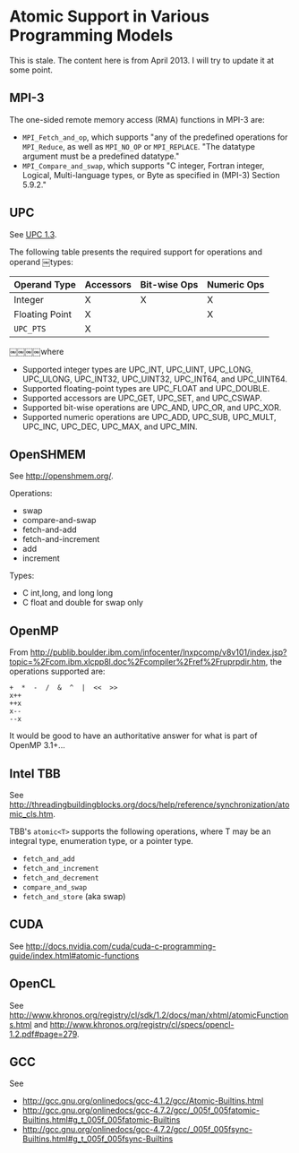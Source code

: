 # Atomic Support in Various Programming Models

This is stale.  The content here is from April 2013.  I will try to update it at some point.

## MPI-3

The one-sided remote memory access (RMA) functions in MPI-3 are:
* `MPI_Fetch_and_op`, which supports "any of the predefined operations for `MPI_Reduce`, as well as `MPI_NO_OP` or `MPI_REPLACE`.  "The datatype argument must be a predefined datatype."
* `MPI_Compare_and_swap`, which supports "C integer, Fortran integer, Logical, Multi-language types, or Byte as specified in (MPI-3) Section 5.9.2."

## UPC

See [UPC 1.3](https://upc-lang.org/assets/Uploads/spec/upc-lang-spec-1.3.pdf).

The following table presents the required support for operations and operand ￼types:

Operand Type|Accessors|Bit-wise Ops|Numeric Ops
---|---|---|---
Integer|X|X|X
Floating Point|X||X
`UPC_PTS`|X||

￼￼￼￼where
* Supported integer types are UPC_INT, UPC_UINT, UPC_LONG, UPC_ULONG, UPC_INT32, UPC_UINT32, UPC_INT64, and UPC_UINT64.
* Supported floating-point types are UPC_FLOAT and UPC_DOUBLE.
* Supported accessors are UPC_GET, UPC_SET, and UPC_CSWAP.
* Supported bit-wise operations are UPC_AND, UPC_OR, and UPC_XOR.
* Supported numeric operations are UPC_ADD, UPC_SUB, UPC_MULT, UPC_INC, UPC_DEC, UPC_MAX, and UPC_MIN.

## OpenSHMEM

See http://openshmem.org/.

Operations: 
* swap
* compare-and-swap
* fetch-and-add
* fetch-and-increment
* add
* increment

Types:
* C int,long, and long long
* C float and double for swap only

## OpenMP

From http://publib.boulder.ibm.com/infocenter/lnxpcomp/v8v101/index.jsp?topic=%2Fcom.ibm.xlcpp8l.doc%2Fcompiler%2Fref%2Fruprpdir.htm, the operations supported are:
```
+  *  -  /  &  ^  |  <<  >>
x++	 
++x	 
x--	 
--x
```

It would be good to have an authoritative answer for what is part of OpenMP 3.1+...

## Intel TBB

See http://threadingbuildingblocks.org/docs/help/reference/synchronization/atomic_cls.htm.

TBB's `atomic<T>` supports the following operations, where T may be an integral type, enumeration type, or a pointer type. 
* `fetch_and_add`
* `fetch_and_increment`
* `fetch_and_decrement`
* `compare_and_swap`
* `fetch_and_store` (aka swap)

## CUDA

See http://docs.nvidia.com/cuda/cuda-c-programming-guide/index.html#atomic-functions

## OpenCL

See http://www.khronos.org/registry/cl/sdk/1.2/docs/man/xhtml/atomicFunctions.html and http://www.khronos.org/registry/cl/specs/opencl-1.2.pdf#page=279.

## GCC

See 
* http://gcc.gnu.org/onlinedocs/gcc-4.1.2/gcc/Atomic-Builtins.html
* http://gcc.gnu.org/onlinedocs/gcc-4.7.2/gcc/_005f_005fatomic-Builtins.html#g_t_005f_005fatomic-Builtins
* http://gcc.gnu.org/onlinedocs/gcc-4.7.2/gcc/_005f_005fsync-Builtins.html#g_t_005f_005fsync-Builtins

